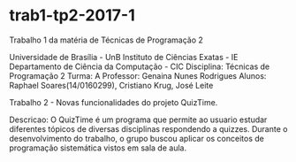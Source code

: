 # trab1-tp2-2017-1
Trabalho 1 da matéria de Técnicas de Programação 2

Universidade de Brasília - UnB
Instituto de Ciências Exatas - IE
Departamento de Ciência da Computação - CIC
Disciplina: Técnicas de Programação 2
Turma: A
Professor: Genaina Nunes Rodrigues
Alunos: Raphael Soares(14/0160299), Cristiano Krug, José Leite

Trabalho 2 - Novas funcionalidades do projeto QuizTime.

Descricao: O QuizTime é um programa que permite ao usuario estudar diferentes
tópicos de diversas disciplinas respondendo a quizzes. Durante o desenvolvimento do
trabalho, o grupo buscou aplicar os conceitos de programação sistemática vistos em
sala de aula.

